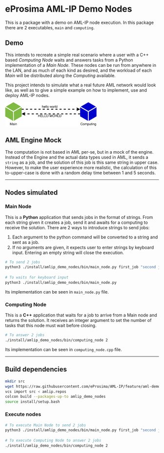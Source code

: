 # eProsima AML-IP Demo Nodes

This is a package with a demo on AML-IP node execution.
In this package there are 2 executables, `main` and `computing`.

## Demo

This intends to recreate a simple real scenario where a user with a C++ based *Computing Node* waits and answers
tasks from a Python implementation of a *Main Node*.
These nodes can be run from anywhere in the LAN, and as much of each kind as desired, and the workload
of each *Main* will be distributed along the *Computing* available.

This project intends to simulate what a real future AML network would look like,
as well as to give a simple example on how to implement, use and deploy AML-IP nodes.

<img src="basic_example.png" width="300"/>

## AML Engine Mock

The computation is not based in AML per-se, but in a mock of the engine.
Instead of the Engine and the actual data types used in AML, it sends a `string` as a job, and the solution of this job is this same string in upper case.
However, to make the user experience more realistic, the calculation of this to-upper-case is done with a random delay time between 1 and 5 seconds.

---

## Nodes simulated

### Main Node

This is a **Python** application that sends jobs in the format of strings.
From each string given it creates a job, send it and awaits for a computing to receive the solution.
There are 2 ways to introduce strings to send jobs:

1. Each argument to the python command will be converted to a string and sent as a job.
2. If no arguments are given, it expects user to enter strings by keyboard input. Entering an empty string will close the execution.

```sh
# To send 2 jobs
python3 ./install/amlip_demo_nodes/bin/main_node.py first_job "second job"

# To waits for keyboard input
python3 ./install/amlip_demo_nodes/bin/main_node.py
```

Its implementation can be seen in `main_node.py` file.

### Computing Node

This is a **C++** application that waits for a job to arrive from a Main node and returns the solution.
It receives an integer argument to set the number of tasks that this node must wait before closing.

```sh
# To answer 2 jobs
./install/amlip_demo_nodes/bin/computing_node 2
```

Its implementation can be seen in `computing_node.cpp` file.

---

## Build dependencies

```sh
mkdir src
wget https://raw.githubusercontent.com/eProsima/AML-IP/feature/aml-demos/amlip.repos
vcs import src < amlip.repos
colcon build --packages-up-to amlip_demo_nodes
source install/setup.bash
```

### Execute nodes

```sh
# To execute Main Node to send 2 jobs
python3 ./install/amlip_demo_nodes/bin/main_node.py first_job "second job"

# To execute Computing Node to answer 2 jobs
./install/amlip_demo_nodes/bin/computing_node 2
```

